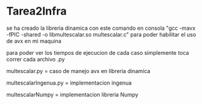 # Tarea2Infra

se ha creado la libreria dinamica con este comando en consola "gcc -mavx -fPIC -shared -o libmultescalar.so multescalar.c" para poder habilitar el uso de avx en mi maquina

para poder ver los tiempos de ejecucion de cada caso simplemente toca correr cada archivo .py

multescalar.py = caso de manejo avx en libreria dinamica

multescalarIngenua.py = implementacion ingenua 

multescalarNumpy = implementacion libreria Numpy
